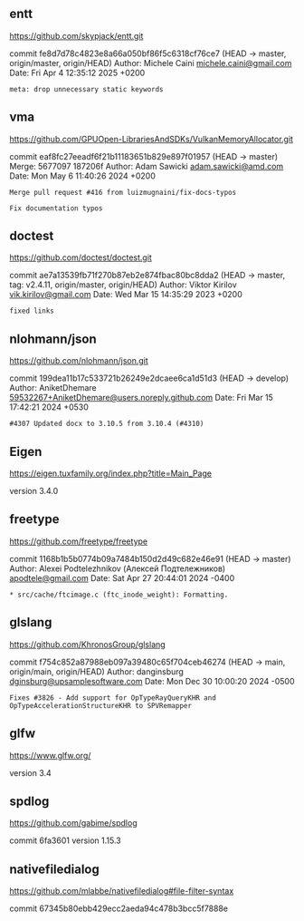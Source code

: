## entt

https://github.com/skypjack/entt.git

commit fe8d7d78c4823e8a66a050bf86f5c6318cf76ce7 (HEAD -> master, origin/master, origin/HEAD)
Author: Michele Caini <michele.caini@gmail.com>
Date:   Fri Apr 4 12:35:12 2025 +0200

    meta: drop unnecessary static keywords


## vma

https://github.com/GPUOpen-LibrariesAndSDKs/VulkanMemoryAllocator.git

commit eaf8fc27eeadf6f21b11183651b829e897f01957 (HEAD -> master)
Merge: 5677097 187206f
Author: Adam Sawicki <adam.sawicki@amd.com>
Date:   Mon May 6 11:40:26 2024 +0200

    Merge pull request #416 from luizmugnaini/fix-docs-typos

    Fix documentation typos


## doctest

https://github.com/doctest/doctest.git

commit ae7a13539fb71f270b87eb2e874fbac80bc8dda2 (HEAD -> master, tag: v2.4.11, origin/master, origin/HEAD)
Author: Viktor Kirilov <vik.kirilov@gmail.com>
Date:   Wed Mar 15 14:35:29 2023 +0200

    fixed links

## nlohmann/json

https://github.com/nlohmann/json.git

commit 199dea11b17c533721b26249e2dcaee6ca1d51d3 (HEAD -> develop)
Author: AniketDhemare <59532267+AniketDhemare@users.noreply.github.com>
Date:   Fri Mar 15 17:42:21 2024 +0530

    #4307 Updated docx to 3.10.5 from 3.10.4 (#4310)

## Eigen

https://eigen.tuxfamily.org/index.php?title=Main_Page

version 3.4.0


## freetype

https://github.com/freetype/freetype

commit 1168b1b5b0774b09a7484b150d2d49c682e46e91 (HEAD -> master)
Author: Alexei Podtelezhnikov (Алексей Подтележников) <apodtele@gmail.com>
Date:   Sat Apr 27 20:44:01 2024 -0400

    * src/cache/ftcimage.c (ftc_inode_weight): Formatting.

## glslang

https://github.com/KhronosGroup/glslang

commit f754c852a87988eb097a39480c65f704ceb46274 (HEAD -> main, origin/main, origin/HEAD)
Author: danginsburg <dginsburg@upsamplesoftware.com>
Date:   Mon Dec 30 10:00:20 2024 -0500

    Fixes #3826 - Add support for OpTypeRayQueryKHR and OpTypeAccelerationStructureKHR to SPVRemapper

## glfw

https://www.glfw.org/

version 3.4

## spdlog

https://github.com/gabime/spdlog

commit 6fa3601
version 1.15.3

## nativefiledialog 

https://github.com/mlabbe/nativefiledialog#file-filter-syntax

commit 67345b80ebb429ecc2aeda94c478b3bcc5f7888e